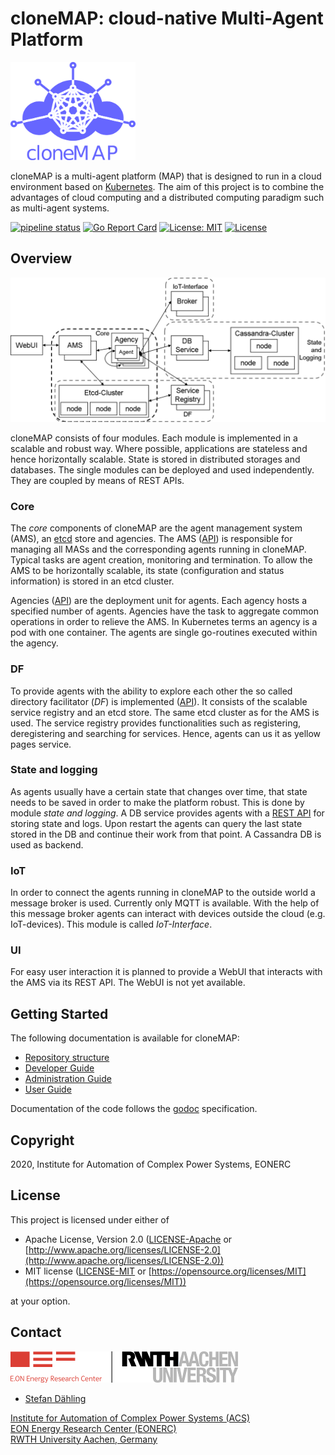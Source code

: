 # cloneMAP: cloud-native Multi-Agent Platform

<img src="docs/logo_tp.png" width="200">

cloneMAP is a multi-agent platform (MAP) that is designed to run in a cloud environment based on [Kubernetes](https://kubernetes.io/).
The aim of this project is to combine the advantages of cloud computing and a distributed computing paradigm such as multi-agent systems.

[![pipeline status](https://git.rwth-aachen.de/acs/public/cloud/mas/clonemap/badges/master/pipeline.svg)](git.rwth-aachen.de/acs/public/cloud/mas/clonemap/commits/master)
[![Go Report Card](https://goreportcard.com/badge/git.rwth-aachen.de/acs/public/cloud/mas/clonemap)](https://goreportcard.com/report/git.rwth-aachen.de/acs/public/cloud/mas/clonemap)
[![License: MIT](https://img.shields.io/badge/License-MIT-yellow.svg)](https://opensource.org/licenses/MIT)
[![License](https://img.shields.io/badge/License-Apache%202.0-blue.svg)](https://opensource.org/licenses/Apache-2.0)

## Overview

![Architecture](docs/architecture.png)

cloneMAP consists of four modules. Each module is implemented in a scalable and robust way. Where possible, applications are stateless and hence horizontally scalable. State is stored in distributed storages and databases. The single modules can be deployed  and used independently. They are coupled by means of REST APIs.

### Core

The *core* components of cloneMAP are the agent management system (AMS), an [etcd](https://coreos.com/etcd/) store and agencies. The AMS ([API](api/ams/openapi.yaml)) is responsible for managing all MASs and the corresponding agents running in cloneMAP. Typical tasks are agent creation, monitoring and termination. To allow the AMS to be horizontally scalable, its state (configuration and status information) is stored in an etcd cluster.

Agencies ([API](api/agency/openapi.yaml)) are the deployment unit for agents. Each agency hosts a specified number of agents. Agencies have the task to aggregate common operations in order to relieve the AMS. In Kubernetes terms an agency is a pod with one container. The agents are single go-routines executed within the agency.

### DF

To provide agents with the ability to explore each other the so called directory facilitator (*DF*) is implemented ([API](api/df/openapi.yaml)). It consists of the scalable service registry and an etcd store. The same etcd cluster as for the AMS is used. The service registry provides functionalities such as registering, deregistering and searching for services. Hence, agents can us it as yellow pages service.

### State and logging

As agents usually have a certain state that changes over time, that state needs to be saved in order to make the platform robust. This is done by module *state and logging*. A DB service provides agents with a [REST API](api/logger/openapi.yaml) for storing state and logs. Upon restart the agents can query the last state stored in the DB and continue their work from that point. A Cassandra DB is used as backend.

### IoT

In order to connect the agents running in cloneMAP to the outside world a message broker is used. Currently only MQTT is available. With the help of this message broker agents can interact with devices outside the cloud (e.g. IoT-devices). This module is called *IoT-Interface*.

### UI

For easy user interaction it is planned to provide a WebUI that interacts with the AMS via its REST API. The WebUI is not yet available.

## Getting Started

The following documentation is available for cloneMAP:

- [Repository structure](docs/repo.md)
- [Developer Guide](docs/developer_guide.md)
- [Administration Guide](docs/administration_guide.md)
- [User Guide](docs/user_guide.md)

Documentation of the code follows the [godoc](https://blog.golang.org/godoc-documenting-go-code) specification.

## Copyright

2020, Institute for Automation of Complex Power Systems, EONERC

## License

This project is licensed under either of

- Apache License, Version 2.0 ([LICENSE-Apache](LICENSE-Apache) or [http://www.apache.org/licenses/LICENSE-2.0](http://www.apache.org/licenses/LICENSE-2.0))
- MIT license ([LICENSE-MIT](LICENSE-MIT) or [https://opensource.org/licenses/MIT](https://opensource.org/licenses/MIT))

at your option.

## Contact

[![EONERC ACS Logo](docs/eonerc_logo.png)](http://www.acs.eonerc.rwth-aachen.de)

- [Stefan Dähling](mailto:sdaehling@eonerc.rwth-aachen.de)

[Institute for Automation of Complex Power Systems (ACS)](http://www.acs.eonerc.rwth-aachen.de)  
[EON Energy Research Center (EONERC)](http://www.eonerc.rwth-aachen.de)  
[RWTH University Aachen, Germany](http://www.rwth-aachen.de)  
